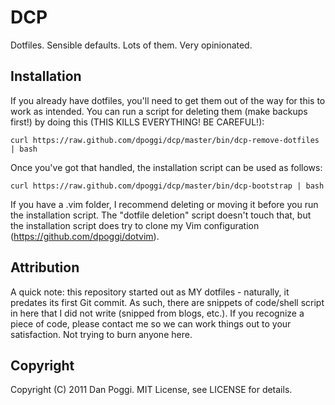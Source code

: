 # DCP
Dotfiles. Sensible defaults. Lots of them. Very opinionated.

## Installation
If you already have dotfiles, you'll need to get them out of the way for this to work as intended. You can run a script for deleting them (make backups first!) by doing this (THIS KILLS EVERYTHING! BE CAREFUL!):
```
curl https://raw.github.com/dpoggi/dcp/master/bin/dcp-remove-dotfiles | bash
```

Once you've got that handled, the installation script can be used as follows:
```
curl https://raw.github.com/dpoggi/dcp/master/bin/dcp-bootstrap | bash
```

If you have a .vim folder, I recommend deleting or moving it before you run the installation script. The "dotfile deletion" script doesn't touch that, but the installation script does try to clone my Vim configuration (https://github.com/dpoggi/dotvim).

## Attribution
A quick note: this repository started out as MY dotfiles - naturally, it predates its first Git commit. As such, there are snippets of code/shell script in here that I did not write (snipped from blogs, etc.). If you recognize a piece of code, please contact me so we can work things out to your satisfaction. Not trying to burn anyone here.

## Copyright
Copyright (C) 2011 Dan Poggi. MIT License, see LICENSE for details.
